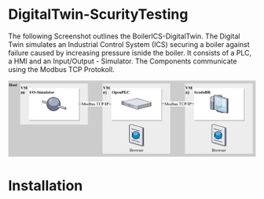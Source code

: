 # DigitalTwin-ScurityTesting

The following Screenshot outlines the BoilerICS-DigitalTwin. The Digital Twin simulates an Industrial Control System (ICS) securing a boiler against failure caused by increasing pressure isnide the boiler. It consists of a PLC, a HMI and an Input/Output - Simulator. The Components communicate using the Modbus TCP Protokoll.

![Screenshot](misc/DigitalerZwilling.png)


# Installation

